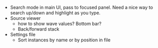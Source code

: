 * Search mode in main UI, pass to focused panel. Need a nice way to search up/down and highlight as you type.
* Source viewer
  * how to show wave values? Bottom bar?
  * Back/forward stack
* Settings file
  * Sort instances by name or by position in file

